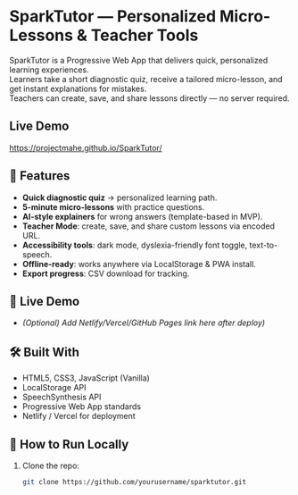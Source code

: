 # SparkTutor — Personalized Micro-Lessons & Teacher Tools

SparkTutor is a Progressive Web App that delivers quick, personalized learning experiences.  
Learners take a short diagnostic quiz, receive a tailored micro-lesson, and get instant explanations for mistakes.  
Teachers can create, save, and share lessons directly — no server required.

## Live Demo
https://projectmahe.github.io/SparkTutor/

## 🌟 Features
- **Quick diagnostic quiz** → personalized learning path.
- **5-minute micro-lessons** with practice questions.
- **AI-style explainers** for wrong answers (template-based in MVP).
- **Teacher Mode**: create, save, and share custom lessons via encoded URL.
- **Accessibility tools**: dark mode, dyslexia-friendly font toggle, text-to-speech.
- **Offline-ready**: works anywhere via LocalStorage & PWA install.
- **Export progress**: CSV download for tracking.

## 🚀 Live Demo
- *(Optional) Add Netlify/Vercel/GitHub Pages link here after deploy)*

## 🛠 Built With
- HTML5, CSS3, JavaScript (Vanilla)
- LocalStorage API
- SpeechSynthesis API
- Progressive Web App standards
- Netlify / Vercel for deployment

## 📖 How to Run Locally
1. Clone the repo:
   ```bash
   git clone https://github.com/yourusername/sparktutor.git
